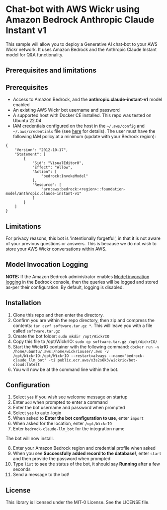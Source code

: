 # Chat-bot with AWS Wickr using Amazon Bedrock Anthropic Claude Instant v1

This sample will allow you to deploy a Generative AI chat-bot to your AWS Wickr network. It uses Amazon Bedrock and the Anthropic Claude Instant model for Q&A functionality. 

## Prerequisites and limitations

## Prerequisites

- Access to Amazon Bedrock, and the **anthropic.claude-instant-v1** model enabled 
- An existing AWS Wickr bot username and password
- A supported host with Docker CE installed. This repo was tested on Ubuntu 22.04
- IAM credentials configured on the host in the `~/.aws/config` and `~/.aws/credentials` file (see [here](https://docs.aws.amazon.com/cli/latest/reference/configure/) for details). The user must have the following IAM policy at a minimum (update with your Bedrock region):
```
{
    "Version": "2012-10-17",
    "Statement": [
        {
            "Sid": "VisualEditor0",
            "Effect": "Allow",
            "Action": [
                "bedrock:InvokeModel"
            ],
            "Resource": [
                "arn:aws:bedrock:<region>::foundation-model/anthropic.claude-instant-v1"
            ]
        }
    ]
}
```

## Limitations

For privacy reasons, this bot is 'intentionally forgetful', in that it is not aware of your previous questions or answers. This is because we do not wish to store your AWS Wickr conversations within AWS. 

## Model Invocation Logging

**NOTE:** If the Amazon Bedrock administrator enables [Model invocation logging](https://docs.aws.amazon.com/bedrock/latest/userguide/model-invocation-logging.html) in the Bedrock console, then the queries will be logged and stored as-per their configuration. By default, logging is disabled.

## Installation

1. Clone this repo and then enter the directory.
2. Confirm you are within the repo directory, then zip and compress the contents: `tar czvf software.tar.gz *`. This will leave you with a file called `software.tar.gz`
3. Create the bot folder: `sudo mkdir /opt/WickrIO`
4. Copy this file to /opt/WickrIO: `sudo cp software.tar.gz /opt/WickrIO/`
5. Start the WickrIO container with the following command: `docker run -v /home/ubuntu/.aws:/home/wickriouser/.aws -v /opt/WickrIO:/opt/WickrIO --restart=always --name="bedrock-claude_llm_bot" -ti public.ecr.aws/x3s2s6k3/wickrio/bot-cloud:latest`
6. You will now be at the command line within the bot.

## Configuration

1. Select `yes` if you wish see welcome message on startup
2. Enter `add` when prompted to enter a command
3. Enter the bot username and password when prompted
4. Select `yes` to auto-login
5. When asked to **Enter the bot configuration to use**, enter `import`
6. When asked for the location, enter `/opt/WickrIO`
7. Enter `bedrock-claude-llm_bot` for the integration name

The bot will now install.

8. Enter your Amazon Bedrock region and credential profile when asked
9. When you see **Successfully added record to the database!**, enter `start` and then provide the password when prompted
10. Type `list` to see the status of the bot, it should say **Running** after a few seconds
11. Send a message to the bot!

## License

This library is licensed under the MIT-0 License. See the LICENSE file.
